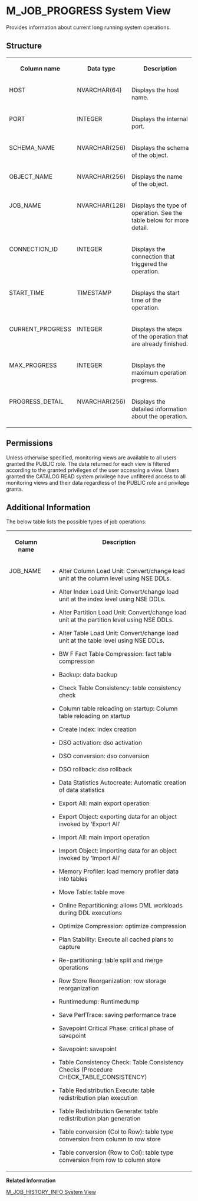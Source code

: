 <!-- loio20b1b238751910148e45c5be2837b57f -->

# M\_JOB\_PROGRESS System View

Provides information about current long running system operations.



<a name="loio20b1b238751910148e45c5be2837b57f___m__j_o_b__p_r_o_g_r_e_s_s_1struct_M_JOB_PROGRESS"/>

## Structure


<table>
<tr>
<th valign="top">

Column name

</th>
<th valign="top">

Data type

</th>
<th valign="top">

Description

</th>
</tr>
<tr>
<td valign="top">

HOST

</td>
<td valign="top">

NVARCHAR\(64\)

</td>
<td valign="top">

Displays the host name.

</td>
</tr>
<tr>
<td valign="top">

PORT

</td>
<td valign="top">

INTEGER

</td>
<td valign="top">

Displays the internal port.

</td>
</tr>
<tr>
<td valign="top">

SCHEMA\_NAME

</td>
<td valign="top">

NVARCHAR\(256\)

</td>
<td valign="top">

Displays the schema of the object.

</td>
</tr>
<tr>
<td valign="top">

OBJECT\_NAME

</td>
<td valign="top">

NVARCHAR\(256\)

</td>
<td valign="top">

Displays the name of the object.

</td>
</tr>
<tr>
<td valign="top">

JOB\_NAME

</td>
<td valign="top">

NVARCHAR\(128\)

</td>
<td valign="top">

Displays the type of operation. See the table below for more detail.

</td>
</tr>
<tr>
<td valign="top">

CONNECTION\_ID

</td>
<td valign="top">

INTEGER

</td>
<td valign="top">

Displays the connection that triggered the operation.

</td>
</tr>
<tr>
<td valign="top">

START\_TIME

</td>
<td valign="top">

TIMESTAMP

</td>
<td valign="top">

Displays the start time of the operation.

</td>
</tr>
<tr>
<td valign="top">

CURRENT\_PROGRESS

</td>
<td valign="top">

INTEGER

</td>
<td valign="top">

Displays the steps of the operation that are already finished.

</td>
</tr>
<tr>
<td valign="top">

MAX\_PROGRESS

</td>
<td valign="top">

INTEGER

</td>
<td valign="top">

Displays the maximum operation progress.

</td>
</tr>
<tr>
<td valign="top">

PROGRESS\_DETAIL

</td>
<td valign="top">

NVARCHAR\(256\)

</td>
<td valign="top">

Displays the detailed information about the operation.

</td>
</tr>
</table>



<a name="loio20b1b238751910148e45c5be2837b57f__section_e3f_zyz_xbc"/>

## Permissions

Unless otherwise specified, monitoring views are available to all users granted the PUBLIC role. The data returned for each view is filtered according to the granted privileges of the user accessing a view. Users granted the CATALOG READ system privilege have unfiltered access to all monitoring views and their data regardless of the PUBLIC role and privilege grants.



<a name="loio20b1b238751910148e45c5be2837b57f___m__j_o_b__p_r_o_g_r_e_s_s_1fulldesc_M_JOB_PROGRESS"/>

## Additional Information

The below table lists the possible types of job operations:


<table>
<tr>
<th valign="top">

Column name

</th>
<th valign="top">

Description

</th>
</tr>
<tr>
<td valign="top">

JOB\_NAME

</td>
<td valign="top">

-   Alter Column Load Unit: Convert/change load unit at the column level using NSE DDLs.

-   Alter Index Load Unit: Convert/change load unit at the index level using NSE DDLs.

-   Alter Partition Load Unit: Convert/change load unit at the partition level using NSE DDLs.

-   Alter Table Load Unit: Convert/change load unit at the table level using NSE DDLs.

-   BW F Fact Table Compression: fact table compression

-   Backup: data backup

-   Check Table Consistency: table consistency check

-   Column table reloading on startup: Column table reloading on startup

-   Create Index: index creation

-   DSO activation: dso activation

-   DSO conversion: dso conversion

-   DSO rollback: dso rollback

-   Data Statistics Autocreate: Automatic creation of data statistics

-   Export All: main export operation

-   Export Object: exporting data for an object invoked by 'Export All'

-   Import All: main import operation

-   Import Object: importing data for an object invoked by 'Import All'

-   Memory Profiler: load memory profiler data into tables

-   Move Table: table move

-   Online Repartitioning: allows DML workloads during DDL executions

-   Optimize Compression: optimize compression

-   Plan Stability: Execute all cached plans to capture

-   Re-partitioning: table split and merge operations

-   Row Store Reorganization: row storage reorganization

-   Runtimedump: Runtimedump

-   Save PerfTrace: saving performance trace

-   Savepoint Critical Phase: critical phase of savepoint

-   Savepoint: savepoint

-   Table Consistency Check: Table Consistency Checks \(Procedure CHECK\_TABLE\_CONSISTENCY\)

-   Table Redistribution Execute: table redistribution plan execution

-   Table Redistribution Generate: table redistribution plan generation

-   Table conversion \(Col to Row\): table type conversion from column to row store

-   Table conversion \(Row to Col\): table type conversion from row to column store




</td>
</tr>
</table>

**Related Information**  


[M\_JOB\_HISTORY\_INFO System View](m-job-history-info-system-view-6c9f04a.md "Provides a history of long running system operations.")

